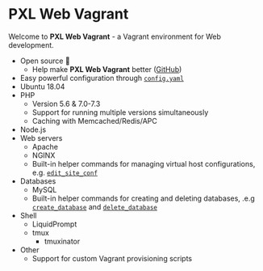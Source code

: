# PXL Web Vagrant

Welcome to **PXL Web Vagrant** - a Vagrant environment for Web development.

* Open source :100:
    * Help make **PXL Web Vagrant** better ([GitHub](https://github.com/PXLbros/pxl-web-vagrant/CONTRIBUTE.md))
* Easy powerful configuration through [`config.yaml`](/configuration.html#config-yaml)
* Ubuntu 18.04
* PHP
    * Version 5.6 & 7.0-7.3
    * Support for running multiple versions simultaneously
    * Caching with Memcached/Redis/APC
* Node.js
* Web servers
    * Apache
    * NGINX
    * Built-in helper commands for managing virtual host configurations, e.g. [`edit_site_conf`](/web-servers/#edit-site-conf)
* Databases
    * MySQL
    * Built-in helper commands for creating and deleting databases, .e.g [`create_database`](/databases/commands.html#create-database) and [`delete_database`](/databases/commands.html#delete-database)
* Shell
    * LiquidPrompt
    * tmux
        * tmuxinator
* Other
    * Support for custom Vagrant provisioning scripts
